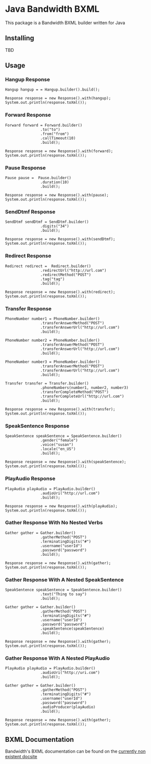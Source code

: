 # Java Bandwidth BXML

This package is a Bandwidth BXML builder written for Java

## Installing

TBD

## Usage

### Hangup Response

```
Hangup hangup = = Hangup.builder().build();

Response response = new Response().with(hangup);
System.out.println(response.toXml());
```

### Forward Response

```
Forward forward = Forward.builder()
                .to("to")
                .from("from")
                .callTimeout(10)
                .build();

Response response = new Response().with(forward);
System.out.println(response.toXml());
```

### Pause Response

```
Pause pause =  Pause.builder()
                .duration(10)
                .build();

Response response = new Response().with(pause);
System.out.println(response.toXml());
```

### SendDtmf Response

```
SendDtmf sendDtmf = SendDtmf.builder()
                .digits("34")
                .build();

Response response = new Response().with(sendDtmf);
System.out.println(response.toXml());
```

### Redirect Response

```
Redirect redirect =  Redirect.builder()
                .redirectUrl("http://url.com")
                .redirectMethod("POST")
                .tag("tag")
                .build();

Response response = new Response().with(redirect);
System.out.println(response.toXml());
```

### Transfer Response

```
PhoneNumber number1 = PhoneNumber.builder()
                .transferAnswerMethod("POST")
                .transferAnswerUrl("http://url.com")
                .build();

PhoneNumber number2 = PhoneNumber.builder()
                .transferAnswerMethod("POST")
                .transferAnswerUrl("http://url.com")
                .build();

PhoneNumber number3 = PhoneNumber.builder()
                .transferAnswerMethod("POST")
                .transferAnswerUrl("http://url.com")
                .build();

Transfer transfer = Transfer.builder()
                .phoneNumbers(number1, number2, number3)
                .transferCompleteMethod("POST")
                .transferCompleteUrl("http://url.com")
                .build();

Response response = new Response().with(transfer);
System.out.println(response.toXml());
```

### SpeakSentence Response

```
SpeakSentence speakSentence = SpeakSentence.builder()
                .gender("female")
                .voice("susan")
                .locale("en_US")
                .build();

Response response = new Response().with(speakSentence);
System.out.println(response.toXml());
```

### PlayAudio Response

```
PlayAudio playAudio = PlayAudio.builder()
                .audioUri("http://url.com")
                .build();

Response response = new Response().with(playAudio);
System.out.println(response.toXml());
```

### Gather Response With No Nested Verbs

```
Gather gather = Gather.builder()
                .gatherMethod("POST")
                .terminatingDigits("#")
                .username("userId")
                .password("password")
                .build();

Response response = new Response().with(gather);
System.out.println(response.toXml());
```

### Gather Response With A Nested SpeakSentence

```
SpeakSentence speakSentence = SpeakSentence.builder()
                .text("Thing to say")
                .build();

Gather gather = Gather.builder()
                .gatherMethod("POST")
                .terminatingDigits("#")
                .username("userId")
                .password("password")
                .speakSentence(speakSentence)
                .build();

Response response = new Response().with(gather);
System.out.println(response.toXml());
```

### Gather Response With A Nested PlayAudio

```
PlayAudio playAudio = PlayAudio.builder()
                .audioUri("http://uri.com")
                .build();

Gather gather = Gather.builder()
                .gatherMethod("POST")
                .terminatingDigits("#")
                .username("userId")
                .password("password")
                .audioProducer(playAudio)
                .build();

Response response = new Response().with(gather);
System.out.println(response.toXml());
```

## BXML Documentation

Bandwidth's BXML documentation can be found on the [currently non existent docsite](https://dev.bandwidth.com)
